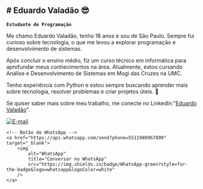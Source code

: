 ## # Eduardo Valadão 😎

**`Estudante de Programação`**

Me chamo Eduardo Valadão, tenho 18 anos e sou de São Paulo. Sempre fui curioso sobre tecnologia, o que me levou a explorar programação e desenvolvimento de sistemas.

Após concluir o ensino médio, fiz um curso técnico em informática para aprofundar meus conhecimentos na área. Atualmente, estou cursando Análise e Desenvolvimento de Sistemas em Mogi das Cruzes na UMC.

Tenho experiência com Python e estou sempre buscando aprender mais sobre tecnologia, resolver problemas e criar projetos úteis. 🚀

Se quiser saber mais sobre meu trabalho, me conecte no LinkedIn:"[Eduardo Valadão](https://www.linkedin.com/in/eduardo-valad%C3%A3o-a775992b8)".

<p align="left">
    <!-- Botão de E-mail -->
    <a href="mailto:eduardo.mmaacciieell@gmail.com">
        <img 
            alt="E-mail" 
            title="Enviar e-mail" 
            src="https://img.shields.io/badge/E-mail-blue?style=for-the-badge&logo=gmail&logoColor=white"
        />
    </a>
    
    <!-- Botão de WhatsApp -->
    <a href="https://api.whatsapp.com/send?phone=5511980967899" target="_blank">
        <img 
            alt="WhatsApp" 
            title="Conversar no WhatsApp" 
            src="https://img.shields.io/badge/WhatsApp-green?style=for-the-badge&logo=whatsapp&logoColor=white"
        />
    </a>
</p>
